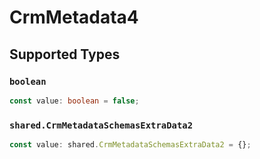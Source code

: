 # CrmMetadata4


## Supported Types

### `boolean`

```typescript
const value: boolean = false;
```

### `shared.CrmMetadataSchemasExtraData2`

```typescript
const value: shared.CrmMetadataSchemasExtraData2 = {};
```

